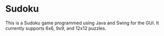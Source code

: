 Sudoku
======

This is a Sudoku game programmed using Java and Swing for the GUI. It currently supports 6x6, 9x9, and 12x12 puzzles.